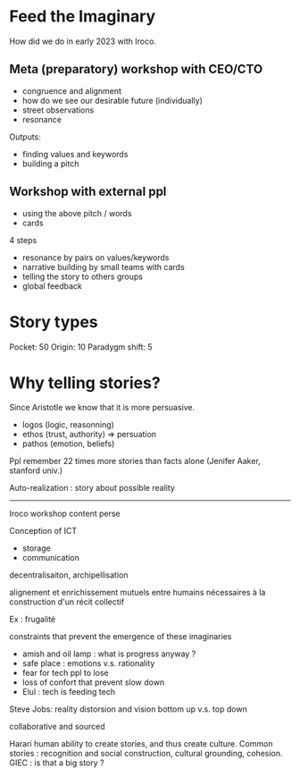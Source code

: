 # Feed the Imaginary

How did we do in early 2023 with Iroco.

## Meta (preparatory) workshop with CEO/CTO

- congruence and alignment
- how do we see our desirable future (individually)
- street observations
- resonance

Outputs:
- finding values and keywords
- building a pitch

## Workshop with external ppl

- using the above pitch / words
- cards

4 steps

- resonance by pairs on values/keywords
- narrative building by small teams with cards
- telling the story to others groups
- global feedback


# Story types

Pocket: 50
Origin: 10
Paradygm shift: 5

# Why telling stories?

Since Aristotle we know that it is more persuasive.

- logos (logic, reasonning)
- ethos (trust, authority)           => persuation
- pathos (emotion, beliefs)


Ppl remember 22 times more stories than facts alone (Jenifer Aaker, stanford univ.)


Auto-realization : story about possible reality


----------
Iroco workshop content perse


Conception of ICT

- storage
- communication

decentralisaiton, archipellisation

alignement et enrichissement mutuels entre humains nécessaires à la construction d'un récit collectif

Ex : frugalité

constraints that prevent the emergence of these imaginaries

- amish and oil lamp : what is progress anyway ?
- safe place : emotions v.s. rationality
- fear for tech ppl to lose
- loss of confort that prevent slow down
- Elul : tech is feeding tech

Steve Jobs: reality distorsion and vision
bottom up v.s. top down

collaborative and sourced


Harari human ability to create stories, and thus create culture. Common stories : recognition and social construction, cultural grounding, cohesion.
GIEC : is that a big story ?
